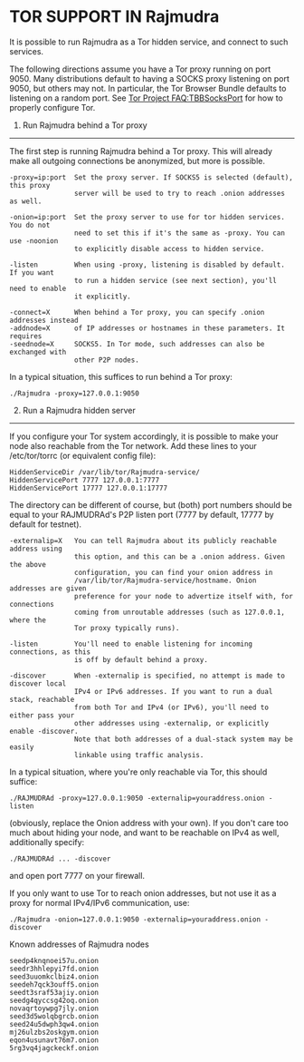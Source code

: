 TOR SUPPORT IN Rajmudra
======================

It is possible to run Rajmudra as a Tor hidden service, and connect to such services.

The following directions assume you have a Tor proxy running on port 9050. Many distributions default to having a SOCKS proxy listening on port 9050, but others may not. In particular, the Tor Browser Bundle defaults to listening on a random port. See [Tor Project FAQ:TBBSocksPort](https://www.torproject.org/docs/faq.html.en#TBBSocksPort) for how to properly
configure Tor.


1. Run Rajmudra behind a Tor proxy
---------------------------------

The first step is running Rajmudra behind a Tor proxy. This will already make all
outgoing connections be anonymized, but more is possible.

	-proxy=ip:port  Set the proxy server. If SOCKS5 is selected (default), this proxy
	                server will be used to try to reach .onion addresses as well.
	
	-onion=ip:port  Set the proxy server to use for tor hidden services. You do not
	                need to set this if it's the same as -proxy. You can use -noonion
	                to explicitly disable access to hidden service.
	
	-listen         When using -proxy, listening is disabled by default. If you want
	                to run a hidden service (see next section), you'll need to enable
	                it explicitly.
	
	-connect=X      When behind a Tor proxy, you can specify .onion addresses instead
	-addnode=X      of IP addresses or hostnames in these parameters. It requires
	-seednode=X     SOCKS5. In Tor mode, such addresses can also be exchanged with
	                other P2P nodes.

In a typical situation, this suffices to run behind a Tor proxy:

	./Rajmudra -proxy=127.0.0.1:9050


2. Run a Rajmudra hidden server
------------------------------

If you configure your Tor system accordingly, it is possible to make your node also
reachable from the Tor network. Add these lines to your /etc/tor/torrc (or equivalent
config file):

	HiddenServiceDir /var/lib/tor/Rajmudra-service/
	HiddenServicePort 7777 127.0.0.1:7777
	HiddenServicePort 17777 127.0.0.1:17777

The directory can be different of course, but (both) port numbers should be equal to
your RAJMUDRAd's P2P listen port (7777 by default, 17777 by default for testnet).

	-externalip=X   You can tell Rajmudra about its publicly reachable address using
	                this option, and this can be a .onion address. Given the above
	                configuration, you can find your onion address in
	                /var/lib/tor/Rajmudra-service/hostname. Onion addresses are given
	                preference for your node to advertize itself with, for connections
	                coming from unroutable addresses (such as 127.0.0.1, where the
	                Tor proxy typically runs).
	
	-listen         You'll need to enable listening for incoming connections, as this
	                is off by default behind a proxy.
	
	-discover       When -externalip is specified, no attempt is made to discover local
	                IPv4 or IPv6 addresses. If you want to run a dual stack, reachable
	                from both Tor and IPv4 (or IPv6), you'll need to either pass your
	                other addresses using -externalip, or explicitly enable -discover.
	                Note that both addresses of a dual-stack system may be easily
	                linkable using traffic analysis.

In a typical situation, where you're only reachable via Tor, this should suffice:

	./RAJMUDRAd -proxy=127.0.0.1:9050 -externalip=youraddress.onion -listen

(obviously, replace the Onion address with your own). If you don't care too much
about hiding your node, and want to be reachable on IPv4 as well, additionally
specify:

	./RAJMUDRAd ... -discover

and open port 7777 on your firewall.

If you only want to use Tor to reach onion addresses, but not use it as a proxy
for normal IPv4/IPv6 communication, use:

	./Rajmudra -onion=127.0.0.1:9050 -externalip=youraddress.onion -discover

Known addresses of Rajmudra nodes

	seedp4knqnoei57u.onion
	seedr3hhlepyi7fd.onion
	seed3uuomkclbiz4.onion
	seedeh7qck3ouff5.onion
	seedt3sraf53ajiy.onion
	seedg4qyccsg42oq.onion
	novaqrtoywpg7jly.onion
	seed3d5wolqbgrcb.onion
	seed24u5dwph3qw4.onion
	mj26ulzbs2oskgym.onion
	eqon4usunavt76m7.onion
	5rg3vq4jagckeckf.onion
